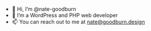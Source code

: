 - 👋 Hi, I’m @nate-goodburn
- 👀 I’m a WordPress and PHP web developer
- 📫 You can reach out to me at nate@goodburn.design

<!---
nate-goodburn/nate-goodburn is a ✨ special ✨ repository because its `README.md` (this file) appears on your GitHub profile.
You can click the Preview link to take a look at your changes.
--->
